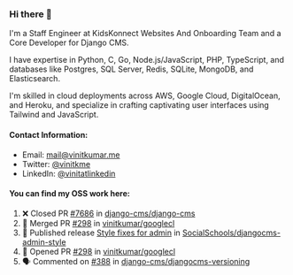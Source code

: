 ### Hi there 👋

I'm a Staff Engineer at KidsKonnect Websites And Onboarding Team and a Core Developer for Django CMS.

I have expertise in Python, C, Go, Node.js/JavaScript, PHP, TypeScript, and databases like Postgres, SQL Server, Redis, SQLite, MongoDB, and Elasticsearch. 

I'm skilled in cloud deployments across AWS, Google Cloud, DigitalOcean, and Heroku, and specialize in crafting captivating user interfaces using Tailwind and JavaScript. 

#### Contact Information:

- Email: <a href="mailto:mail@vinitkumar.me">mail@vinitkumar.me</a>
- Twitter: [@vinitkme](https://twitter.com/vinitkme)
- LinkedIn: [@vinitatlinkedin](https://www.linkedin.com/in/vinitatlinkedin/)  

#### You can find my OSS work here:

<!--START_SECTION:activity-->
1. ❌ Closed PR [#7686](https://github.com/django-cms/django-cms/pull/7686) in [django-cms/django-cms](https://github.com/django-cms/django-cms)
2. 🎉 Merged PR [#298](https://github.com/vinitkumar/googlecl/pull/298) in [vinitkumar/googlecl](https://github.com/vinitkumar/googlecl)
3. 🚀 Published release [Style fixes for admin](https://github.com/SocialSchools/djangocms-admin-style/releases/tag/3.3.2) in [SocialSchools/djangocms-admin-style](https://github.com/SocialSchools/djangocms-admin-style)
4. 💪 Opened PR [#298](https://github.com/vinitkumar/googlecl/pull/298) in [vinitkumar/googlecl](https://github.com/vinitkumar/googlecl)
5. 🗣 Commented on [#388](https://github.com/django-cms/djangocms-versioning/pull/388#issuecomment-1983279753) in [django-cms/djangocms-versioning](https://github.com/django-cms/djangocms-versioning)
<!--END_SECTION:activity-->
